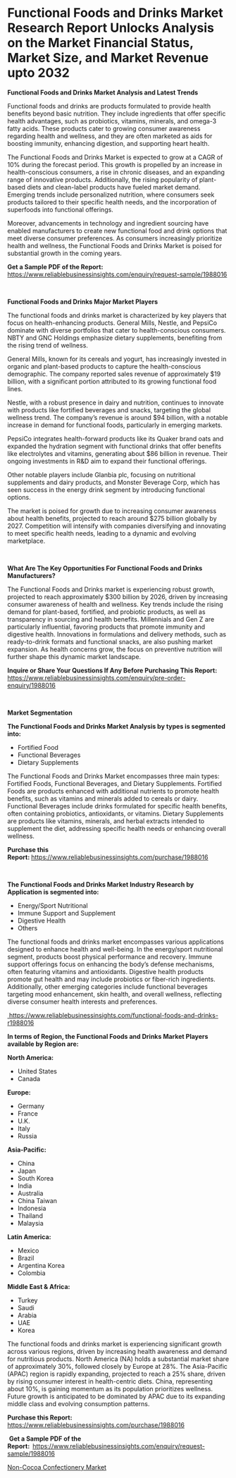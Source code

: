 <p><h1>Functional Foods and Drinks Market Research Report Unlocks Analysis on the Market Financial Status, Market Size, and Market Revenue upto 2032</h1></p><p><strong>Functional Foods and Drinks Market Analysis and Latest Trends</strong></p>
<p><p>Functional foods and drinks are products formulated to provide health benefits beyond basic nutrition. They include ingredients that offer specific health advantages, such as probiotics, vitamins, minerals, and omega-3 fatty acids. These products cater to growing consumer awareness regarding health and wellness, and they are often marketed as aids for boosting immunity, enhancing digestion, and supporting heart health.</p><p>The Functional Foods and Drinks Market is expected to grow at a CAGR of 10% during the forecast period. This growth is propelled by an increase in health-conscious consumers, a rise in chronic diseases, and an expanding range of innovative products. Additionally, the rising popularity of plant-based diets and clean-label products have fueled market demand. Emerging trends include personalized nutrition, where consumers seek products tailored to their specific health needs, and the incorporation of superfoods into functional offerings. </p><p>Moreover, advancements in technology and ingredient sourcing have enabled manufacturers to create new functional food and drink options that meet diverse consumer preferences. As consumers increasingly prioritize health and wellness, the Functional Foods and Drinks Market is poised for substantial growth in the coming years.</p></p>
<p><strong>Get a Sample PDF of the Report:&nbsp;</strong> <a href="https://www.reliablebusinessinsights.com/enquiry/request-sample/1988016?utm_campaign=3128&utm_medium=2&utm_source=Github&utm_content=ia&utm_term=07042025&utm_id=functional-foods-and-drinks">https://www.reliablebusinessinsights.com/enquiry/request-sample/1988016</a></p>
<p>&nbsp;</p>
<p><strong>Functional Foods and Drinks Major Market Players</strong></p>
<p><p>The functional foods and drinks market is characterized by key players that focus on health-enhancing products. General Mills, Nestle, and PepsiCo dominate with diverse portfolios that cater to health-conscious consumers. NBTY and GNC Holdings emphasize dietary supplements, benefiting from the rising trend of wellness.</p><p>General Mills, known for its cereals and yogurt, has increasingly invested in organic and plant-based products to capture the health-conscious demographic. The company reported sales revenue of approximately $19 billion, with a significant portion attributed to its growing functional food lines.</p><p>Nestle, with a robust presence in dairy and nutrition, continues to innovate with products like fortified beverages and snacks, targeting the global wellness trend. The company’s revenue is around $94 billion, with a notable increase in demand for functional foods, particularly in emerging markets.</p><p>PepsiCo integrates health-forward products like its Quaker brand oats and expanded the hydration segment with functional drinks that offer benefits like electrolytes and vitamins, generating about $86 billion in revenue. Their ongoing investments in R&D aim to expand their functional offerings.</p><p>Other notable players include Glanbia plc, focusing on nutritional supplements and dairy products, and Monster Beverage Corp, which has seen success in the energy drink segment by introducing functional options. </p><p>The market is poised for growth due to increasing consumer awareness about health benefits, projected to reach around $275 billion globally by 2027. Competition will intensify with companies diversifying and innovating to meet specific health needs, leading to a dynamic and evolving marketplace. </p></p>
<p>&nbsp;</p>
<p><strong>What Are The Key Opportunities For Functional Foods and Drinks Manufacturers?</strong></p>
<p><p>The Functional Foods and Drinks market is experiencing robust growth, projected to reach approximately $300 billion by 2026, driven by increasing consumer awareness of health and wellness. Key trends include the rising demand for plant-based, fortified, and probiotic products, as well as transparency in sourcing and health benefits. Millennials and Gen Z are particularly influential, favoring products that promote immunity and digestive health. Innovations in formulations and delivery methods, such as ready-to-drink formats and functional snacks, are also pushing market expansion. As health concerns grow, the focus on preventive nutrition will further shape this dynamic market landscape.</p></p>
<p><strong>Inquire or Share Your Questions If Any Before Purchasing This Report:</strong> <a href="https://www.reliablebusinessinsights.com/enquiry/pre-order-enquiry/1988016?utm_campaign=3128&utm_medium=2&utm_source=Github&utm_content=ia&utm_term=07042025&utm_id=functional-foods-and-drinks">https://www.reliablebusinessinsights.com/enquiry/pre-order-enquiry/1988016</a></p>
<p>&nbsp;</p>
<p><strong>Market Segmentation</strong></p>
<p><strong>The Functional Foods and Drinks Market Analysis by types is segmented into:</strong></p>
<p><ul><li>Fortified Food</li><li>Functional Beverages</li><li>Dietary Supplements</li></ul></p>
<p><p>The Functional Foods and Drinks Market encompasses three main types: Fortified Foods, Functional Beverages, and Dietary Supplements. Fortified Foods are products enhanced with additional nutrients to promote health benefits, such as vitamins and minerals added to cereals or dairy. Functional Beverages include drinks formulated for specific health benefits, often containing probiotics, antioxidants, or vitamins. Dietary Supplements are products like vitamins, minerals, and herbal extracts intended to supplement the diet, addressing specific health needs or enhancing overall wellness.</p></p>
<p><strong>Purchase this Report:&nbsp;</strong><a href="https://www.reliablebusinessinsights.com/purchase/1988016?utm_campaign=3128&utm_medium=2&utm_source=Github&utm_content=ia&utm_term=07042025&utm_id=functional-foods-and-drinks">https://www.reliablebusinessinsights.com/purchase/1988016</a></p>
<p>&nbsp;</p>
<p><strong>The Functional Foods and Drinks Market Industry Research by Application is segmented into:</strong></p>
<p><ul><li>Energy/Sport Nutritional</li><li>Immune Support and Supplement</li><li>Digestive Health</li><li>Others</li></ul></p>
<p><p>The functional foods and drinks market encompasses various applications designed to enhance health and well-being. In the energy/sport nutritional segment, products boost physical performance and recovery. Immune support offerings focus on enhancing the body’s defense mechanisms, often featuring vitamins and antioxidants. Digestive health products promote gut health and may include probiotics or fiber-rich ingredients. Additionally, other emerging categories include functional beverages targeting mood enhancement, skin health, and overall wellness, reflecting diverse consumer health interests and preferences.</p></p>
<p><a href="https://www.reliablebusinessinsights.com/functional-foods-and-drinks-r1988016?utm_campaign=3128&utm_medium=2&utm_source=Github&utm_content=ia&utm_term=07042025&utm_id=functional-foods-and-drinks">&nbsp;https://www.reliablebusinessinsights.com/functional-foods-and-drinks-r1988016</a></p>
<p><strong>In terms of Region, the Functional Foods and Drinks Market Players available by Region are:</strong></p>
<p>
    <p> <strong> North America: </strong>
        <ul>
            <li>United States</li>
            <li>Canada</li>
        </ul>
        </p> 
    <p> <strong> Europe: </strong>
        <ul>
            <li>Germany</li>
            <li>France</li>
            <li>U.K.</li>
            <li>Italy</li>
            <li>Russia</li>
        </ul>
        </p> 
    <p> <strong> Asia-Pacific: </strong>
        <ul>
            <li>China</li>
            <li>Japan</li>
            <li>South Korea</li>
            <li>India</li>
            <li>Australia</li>
            <li>China Taiwan</li>
            <li>Indonesia</li>
            <li>Thailand</li>
            <li>Malaysia</li>
        </ul>
        </p> 
    <p> <strong> Latin America: </strong>
        <ul>
            <li>Mexico</li>
            <li>Brazil</li>
            <li>Argentina Korea</li>
            <li>Colombia</li>
        </ul>
        </p> 
    <p> <strong> Middle East & Africa: </strong>
        <ul>
            <li>Turkey</li>
            <li>Saudi</li>
            <li>Arabia</li>
            <li>UAE</li>
            <li>Korea</li>
        </ul>
    </p>
    </p>
<p><p>The functional foods and drinks market is experiencing significant growth across various regions, driven by increasing health awareness and demand for nutritious products. North America (NA) holds a substantial market share of approximately 30%, followed closely by Europe at 28%. The Asia-Pacific (APAC) region is rapidly expanding, projected to reach a 25% share, driven by rising consumer interest in health-centric diets. China, representing about 10%, is gaining momentum as its population prioritizes wellness. Future growth is anticipated to be dominated by APAC due to its expanding middle class and evolving consumption patterns.</p></p>
<p><strong>Purchase this Report: </strong><a href="https://www.reliablebusinessinsights.com/purchase/1988016?utm_campaign=3128&utm_medium=2&utm_source=Github&utm_content=ia&utm_term=07042025&utm_id=functional-foods-and-drinks">https://www.reliablebusinessinsights.com/purchase/1988016</a></p>
<p>&nbsp;<strong>Get a Sample PDF of the Report:&nbsp;&nbsp;</strong><a href="https://www.reliablebusinessinsights.com/enquiry/request-sample/1988016?utm_campaign=3128&utm_medium=2&utm_source=Github&utm_content=ia&utm_term=07042025&utm_id=functional-foods-and-drinks">https://www.reliablebusinessinsights.com/enquiry/request-sample/1988016</a></p>
<p><strong></strong></p>
<p><p><a href="https://github.com/micbotam/Market-Research-Report-List-1/blob/main/non-cocoa-confectionery-market.md?utm_campaign=3128&utm_medium=2&utm_source=Github&utm_content=ia&utm_term=07042025&utm_id=functional-foods-and-drinks">Non-Cocoa Confectionery Market</a></p></p>